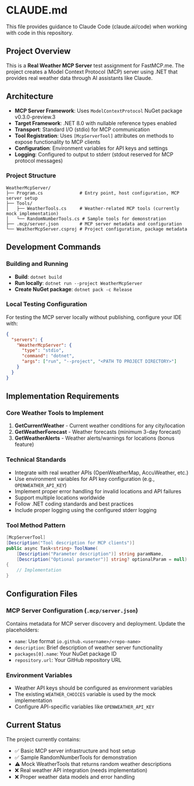 # CLAUDE.md

This file provides guidance to Claude Code (claude.ai/code) when working with code in this repository.

## Project Overview

This is a **Real Weather MCP Server** test assignment for FastMCP.me. The project creates a Model Context Protocol (MCP) server using .NET that provides real weather data through AI assistants like Claude.

## Architecture

- **MCP Server Framework**: Uses `ModelContextProtocol` NuGet package v0.3.0-preview.3
- **Target Framework**: .NET 8.0 with nullable reference types enabled
- **Transport**: Standard I/O (stdio) for MCP communication
- **Tool Registration**: Uses `[McpServerTool]` attributes on methods to expose functionality to MCP clients
- **Configuration**: Environment variables for API keys and settings
- **Logging**: Configured to output to stderr (stdout reserved for MCP protocol messages)

### Project Structure
```
WeatherMcpServer/
├── Program.cs              # Entry point, host configuration, MCP server setup
├── Tools/
│   ├── WeatherTools.cs     # Weather-related MCP tools (currently mock implementation)
│   └── RandomNumberTools.cs # Sample tools for demonstration
├── .mcp/server.json        # MCP server metadata and configuration
└── WeatherMcpServer.csproj # Project configuration, package metadata
```

## Development Commands

### Building and Running
- **Build**: `dotnet build`
- **Run locally**: `dotnet run --project WeatherMcpServer`
- **Create NuGet package**: `dotnet pack -c Release`

### Local Testing Configuration
For testing the MCP server locally without publishing, configure your IDE with:
```json
{
  "servers": {
    "WeatherMcpServer": {
      "type": "stdio",
      "command": "dotnet",
      "args": ["run", "--project", "<PATH TO PROJECT DIRECTORY>"]
    }
  }
}
```

## Implementation Requirements

### Core Weather Tools to Implement
1. **GetCurrentWeather** - Current weather conditions for any city/location
2. **GetWeatherForecast** - Weather forecasts (minimum 3-day forecast)  
3. **GetWeatherAlerts** - Weather alerts/warnings for locations (bonus feature)

### Technical Standards
- Integrate with real weather APIs (OpenWeatherMap, AccuWeather, etc.)
- Use environment variables for API key configuration (e.g., `OPENWEATHER_API_KEY`)
- Implement proper error handling for invalid locations and API failures
- Support multiple locations worldwide
- Follow .NET coding standards and best practices
- Include proper logging using the configured stderr logging

### Tool Method Pattern
```csharp
[McpServerTool]
[Description("Tool description for MCP clients")]
public async Task<string> ToolName(
    [Description("Parameter description")] string paramName,
    [Description("Optional parameter")] string? optionalParam = null)
{
    // Implementation
}
```

## Configuration Files

### MCP Server Configuration (`.mcp/server.json`)
Contains metadata for MCP server discovery and deployment. Update the placeholders:
- `name`: Use format `io.github.<username>/<repo-name>`
- `description`: Brief description of weather server functionality
- `packages[0].name`: Your NuGet package ID
- `repository.url`: Your GitHub repository URL

### Environment Variables
- Weather API keys should be configured as environment variables
- The existing `WEATHER_CHOICES` variable is used by the mock implementation
- Configure API-specific variables like `OPENWEATHER_API_KEY`

## Current Status

The project currently contains:
- ✅ Basic MCP server infrastructure and host setup
- ✅ Sample RandomNumberTools for demonstration
- ⚠️  Mock WeatherTools that returns random weather descriptions
- ❌ Real weather API integration (needs implementation)
- ❌ Proper weather data models and error handling